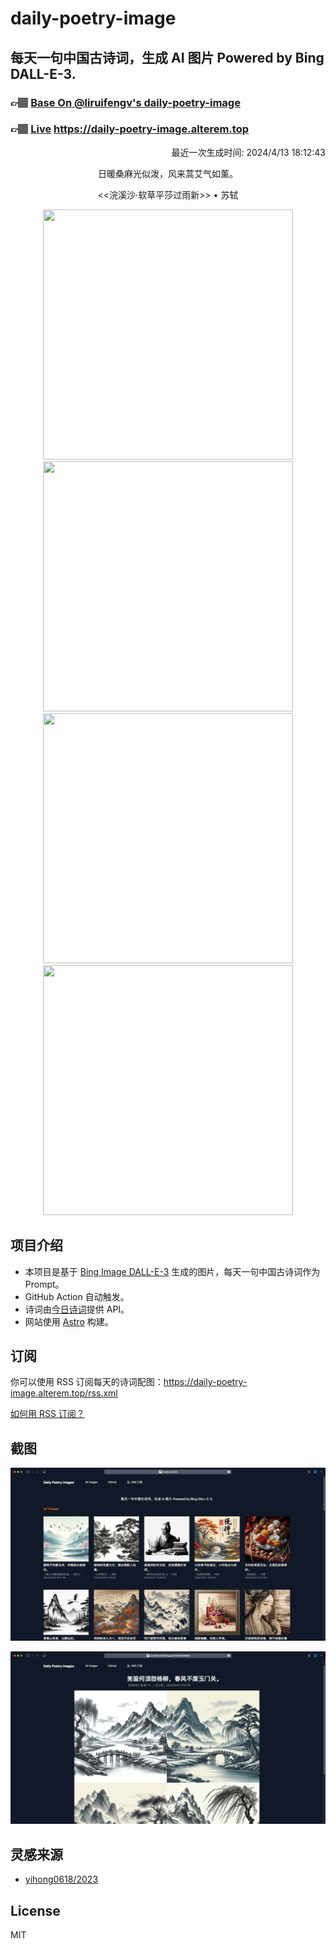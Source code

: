 
# daily-poetry-image

## 每天一句中国古诗词，生成 AI 图片 Powered by Bing DALL-E-3.

### 👉🏽 [Base On @liruifengv's daily-poetry-image](https://github.com/liruifengv/daily-poetry-image)

### 👉🏽 [Live](https://daily-poetry-image.alterem.top/) https://daily-poetry-image.alterem.top

<p align="right">
  最近一次生成时间: 2024/4/13 18:12:43
</p>
<p align="center">
日暖桑麻光似泼，风来蒿艾气如薰。
</p>
<p align="center">
<<浣溪沙·软草平莎过雨新>> • 苏轼
</p>
<p align="center">
<img src="https://tse4.mm.bing.net/th/id/OIG2.3RFqC5v_TQcZSQ42zJ5j" height="400" width="400" />
<img src="https://tse3.mm.bing.net/th/id/OIG2.Rk0xaVBNniWKKATvkggs" height="400" width="400" />
<img src="https://tse3.mm.bing.net/th/id/OIG2.ftvcnYUB4J95r6HujBfU" height="400" width="400" />
<img src="https://tse3.mm.bing.net/th/id/OIG2.LJw.GQAB9Y5kni2TCffY" height="400" width="400" />
</p>

## 项目介绍

-   本项目是基于 [Bing Image DALL-E-3](https://www.bing.com/images/create) 生成的图片，每天一句中国古诗词作为 Prompt。
-   GitHub Action 自动触发。
-   诗词由[今日诗词](https://www.jinrishici.com/)提供 API。
-   网站使用 [Astro](https://astro.build) 构建。

## 订阅

你可以使用 RSS 订阅每天的诗词配图：https://daily-poetry-image.alterem.top/rss.xml

[如何用 RSS 订阅？](https://zhuanlan.zhihu.com/p/55026716)

## 截图

![图片列表](./screenshots/Snipaste_2023-12-28_21-00-26.png)

![图片详情](./screenshots/Snipaste_2023-12-28_21-00-53.png)

## 灵感来源

-   [yihong0618/2023](https://github.com/yihong0618/2023)

## License

MIT
